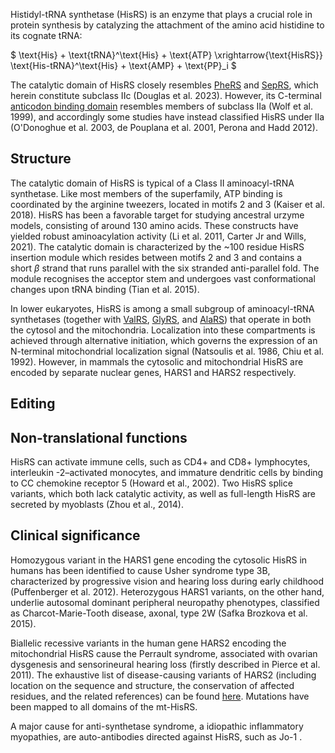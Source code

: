 
Histidyl-tRNA synthetase (HisRS) is an enzyme that plays a crucial role in protein synthesis by catalyzing the attachment of the amino acid histidine to its cognate tRNA:




$ \text{His} + \text{tRNA}^\text{His} + \text{ATP} \xrightarrow{\text{HisRS}} \text{His-tRNA}^\text{His} + \text{AMP} + \text{PP}_i  $


The catalytic domain of HisRS closely resembles [PheRS](/class2/phe1)  and [SepRS](/class2/sep), which herein constitute subclass IIc (Douglas et al. 2023). However, its C-terminal [anticodon binding domain](/d/hgpt) resembles members of subclass IIa (Wolf et al. 1999), and accordingly some studies have instead classified HisRS under IIa (O'Donoghue et al. 2003, de Pouplana et al. 2001, Perona and Hadd 2012). 


## Structure

The catalytic domain of HisRS is typical of a Class II aminoacyl-tRNA synthetase.
Like most members of the superfamily, ATP binding is coordinated by the arginine tweezers, located in motifs 2 and 3 (Kaiser et al. 2018). HisRS has been a favorable target for studying ancestral urzyme models, consisting of around 130 amino acids. These constructs have yielded robust aminoacylation activity  (Li et al. 2011, Carter Jr and Wills, 2021). 
The catalytic domain is characterized by the ~100 residue HisRS insertion module which resides between motifs 2 and 3 and contains a short $\beta$ strand that runs parallel with the six stranded anti-parallel fold. 
The module recognises the acceptor stem and undergoes vast conformational changes upon tRNA binding (Tian et al. 2015).


In lower eukaryotes, HisRS is among a small subgroup of aminoacyl-tRNA synthetases (together with [ValRS](/class1/val), [GlyRS](/class2/gly3), and [AlaRS](/class2/ala)) that operate in both the cytosol and the mitochondria.  Localization into these compartments is achieved through alternative initiation, which governs the expression of an N-terminal mitochondrial localization signal (Natsoulis et al. 1986, Chiu et al. 1992). However, in mammals the cytosolic and mitochondrial HisRS are encoded by separate nuclear genes, HARS1 and HARS2 respectively.





## Editing





## Non-translational functions
HisRS can activate immune cells, such as CD4+ and CD8+ lymphocytes, interleukin -2–activated monocytes, and immature dendritic cells by binding to CC chemokine receptor 5 (Howard et al., 2002). Two HisRS splice variants, which both lack catalytic activity, as well as full-length HisRS are secreted by myoblasts (Zhou et al., 2014). 


## Clinical significance

Homozygous variant in the HARS1 gene encoding the cytosolic HisRS in humans has been identified to cause Usher syndrome type 3B, characterized by progressive vision and hearing loss during early childhood (Puffenberger et al. 2012). Heterozygous HARS1 variants, on the other hand, underlie autosomal dominant peripheral neuropathy phenotypes, classified as Charcot-Marie-Tooth disease, axonal, type 2W (Safka Brozkova et al. 2015).

Biallelic recessive variants in the human gene HARS2 encoding the mitochondrial HisRS cause the Perrault syndrome, associated with ovarian dysgenesis and sensorineural hearing loss (firstly described in Pierce et al. 2011). The exhaustive list of disease-causing variants of HARS2 (including location on the sequence and structure, the conservation of affected residues, and the related references) can be found [here](http://misynpat.org/misynpat/PageMaker.rvt?name=HARS2). Mutations have been mapped to all domains of the mt-HisRS.

A major cause for anti-synthetase syndrome, a idiopathic inflammatory myopathies, are auto-antibodies directed against HisRS, such as Jo-1 . 
